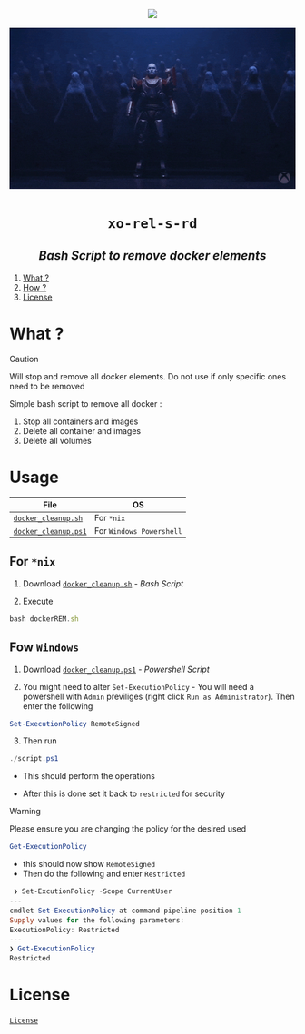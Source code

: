
<p align="center">
<a href="https://twitter.com/xyizko" target="_blank">
<img src="https://hits.seeyoufarm.com/api/count/incr/badge.svg?url=https%3A%2F%2Fgithub.com%2Fxyizko%2Fxo-rel-s-rd&count_bg=%2360194E&title_bg=%23DD1B1B&icon=rss.svg&icon_color=%23E7E7E7&title=kills&edge_flat=false"/>
</a>

<p align="center">
<img src="./gfx/1.gif" width="1200">
</p>

<h1 align="center"><code>xo-rel-s-rd</code></h1>
<h2 align="center"><i> Bash Script to remove docker elements </i></h2>

1. [What ?](#what-)
2. [How ?](#how-)
3. [License](#license)


# What ? 

> [!CAUTION]
> Will stop and remove all docker elements. Do not use if only specific ones need to be removed


Simple bash script to remove all docker :
1. Stop all containers and images 
2. Delete all container and images 
3. Delete all volumes

# Usage

File | OS 
--- | --- 
[`docker_cleanup.sh`](./filez/docker_cleanup.sh) | For `*nix`
[`docker_cleanup.ps1`](./filez/docker_cleanup.ps1) | For `Windows Powershell` 

## For `*nix` 

1. Download [`docker_cleanup.sh`](./filez/docker_cleanup.sh) - _Bash Script_

2. Execute 

```js 
bash dockerREM.sh
``` 

## Fow `Windows`

1. Download [`docker_cleanup.ps1`](./filez/docker_cleanup.ps1) - _Powershell Script_

2. You might need to alter `Set-ExecutionPolicy` - You will need a powershell with `Admin` previliges (right click `Run as Administrator`). Then enter the following 

```powershell
Set-ExecutionPolicy RemoteSigned
```
3. Then run

```powershell
./script.ps1
```
- This should perform the operations

- After this is done set it back to `restricted` for security

> [!WARNING]
> Please ensure you are changing the policy for the desired used

```powershell 
Get-ExecutionPolicy
```
- this should now show `RemoteSigned`
- Then do the following and enter `Restricted`

```powershell
 ❯ Set-ExcutionPolicy -Scope CurrentUser
---
cmdlet Set-ExecutionPolicy at command pipeline position 1
Supply values for the following parameters:
ExecutionPolicy: Restricted
---
❯ Get-ExecutionPolicy
Restricted
```


# License 

[`License`](https://github.com/xyizko/xo-liz/blob/main/liz/L2.MD)
